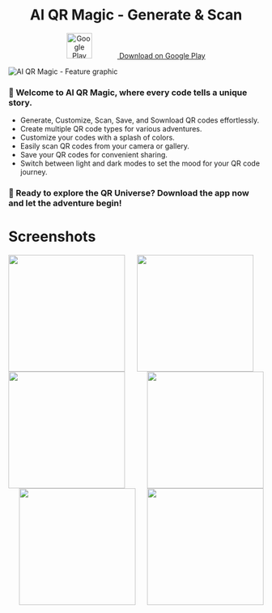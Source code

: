 <h1 align="center">AI QR Magic - Generate & Scan</h1>

<div align="center">
  <a href="https://play.google.com/store/apps/details?id=your.app.package">
    <img src="https://freelogopng.com/images/all_img/1664285914google-play-logo-png.png" alt="Google Play Store" style="width: 50px; margin-right: 50px;" />
  </a>
  <a href="https://play.google.com/store/apps/details?id=com.aimagic.aiqrmagic" target="_blank" >Download on Google Play</a>
</div>

![AI QR Magic - Feature graphic](https://github.com/achelmasoudi/AI_QR_Magic/assets/154275618/44e7c0ae-3503-4051-ac8e-8b2f359af00d)

<div >
<h3>🌟 Welcome to AI QR Magic, where every code tells a unique story.</h3>
  
- Generate, Customize, Scan, Save, and Sownload QR codes effortlessly.
- Create multiple QR code types for various adventures.
- Customize your codes with a splash of colors.
- Easily scan QR codes from your camera or gallery.
- Save your QR codes for convenient sharing.
- Switch between light and dark modes to set the mood for your QR code journey.

<h3>🚀 Ready to explore the QR Universe? Download the app now and let the adventure begin!</h3>
</div>

# Screenshots
<div align="center">
    <img src="https://github.com/achelmasoudi/AI_QR_Magic/assets/154275618/58b1874a-6b0a-4749-aed6-a1bec81f716b" width="230px" align="left" />
    <img src="https://github.com/achelmasoudi/AI_QR_Magic/assets/154275618/c0034884-a949-4473-a91d-480403f867ab" width="230px" align="center" />
    <img src="https://github.com/achelmasoudi/AI_QR_Magic/assets/154275618/c9926478-ea78-43a8-aa11-174697a824fe" width="230px" align="right" />
</div>

<div align="center">
    <img src="https://github.com/achelmasoudi/AI_QR_Magic/assets/154275618/e523a0de-9071-44ce-9d0c-7a6df285392c" width="230px" align="left" />
    <img src="https://github.com/achelmasoudi/AI_QR_Magic/assets/154275618/fb960578-4b06-40b6-8f21-e6df04814e7b" width="230px" align="center" />
    <img src="https://github.com/achelmasoudi/AI_QR_Magic/assets/154275618/05251c00-3fc5-4fd2-801e-25671935bad2" width="230px" align="right" />
</div>
